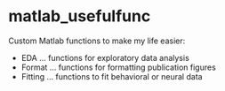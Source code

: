 # matlab_usefulfunc
Custom Matlab functions to make my life easier:
- EDA ... functions for exploratory data analysis
- Format ... functions for formatting publication figures
- Fitting ... functions to fit behavioral or neural data
